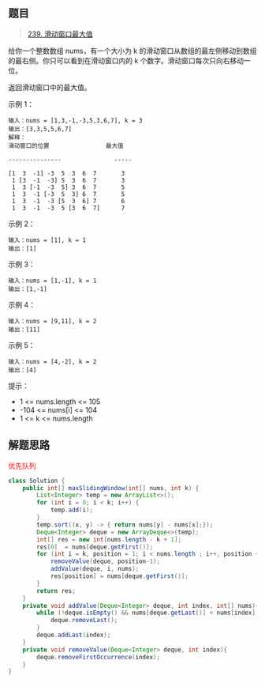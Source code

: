## 题目

> [239. 滑动窗口最大值](https://leetcode-cn.com/problems/sliding-window-maximum/)

给你一个整数数组 nums，有一个大小为 k 的滑动窗口从数组的最左侧移动到数组的最右侧。你只可以看到在滑动窗口内的 k 个数字。滑动窗口每次只向右移动一位。

返回滑动窗口中的最大值。

 

示例 1：

```
输入：nums = [1,3,-1,-3,5,3,6,7], k = 3
输出：[3,3,5,5,6,7]
解释：
滑动窗口的位置                最大值

---------------               -----

[1  3  -1] -3  5  3  6  7       3
 1 [3  -1  -3] 5  3  6  7       3
 1  3 [-1  -3  5] 3  6  7       5
 1  3  -1 [-3  5  3] 6  7       5
 1  3  -1  -3 [5  3  6] 7       6
 1  3  -1  -3  5 [3  6  7]      7
```

示例 2：

```
输入：nums = [1], k = 1
输出：[1]
```

示例 3：

```
输入：nums = [1,-1], k = 1
输出：[1,-1]
```

示例 4：

```
输入：nums = [9,11], k = 2
输出：[11]
```

示例 5：

```
输入：nums = [4,-2], k = 2
输出：[4]
```




提示：

* 1 <= nums.length <= 105
* -104 <= nums[i] <= 104
* 1 <= k <= nums.length

## 解题思路

<span style="color: red">优先队列</span>

```java
class Solution {
    public int[] maxSlidingWindow(int[] nums, int k) {
        List<Integer> temp = new ArrayList<>();
        for (int i = 0; i < k; i++) {
            temp.add(i);
        }
        temp.sort((x, y) -> { return nums[y] - nums[x];});
        Deque<Integer> deque = new ArrayDeque<>(temp);
        int[] res = new int[nums.length - k + 1];
        res[0]  = nums[deque.getFirst()];
        for (int i = k, position = 1; i < nums.length ; i++, position ++) {
            removeValue(deque, position-1);
            addValue(deque, i, nums);
            res[position] = nums[deque.getFirst()];
        }
        return res;
    }
    private void addValue(Deque<Integer> deque, int index, int[] nums){
        while (!deque.isEmpty() && nums[deque.getLast()] < nums[index] ){
            deque.removeLast();
        }
        deque.addLast(index);
    }
    private void removeValue(Deque<Integer> deque, int index){
        deque.removeFirstOccurrence(index);
    }
}
```

